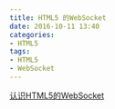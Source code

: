 ```yaml
---
title: HTML5 的WebSocket
date: 2016-10-11 13:40
categories:
- HTML5
tags:
- HTML5
- WebSocket
---
```

<!-- more -->
<div class="markdown_views">


[认识HTML5的WebSocket](http://www.itpub.net/thread-1373652-1-1.html###)

</div>